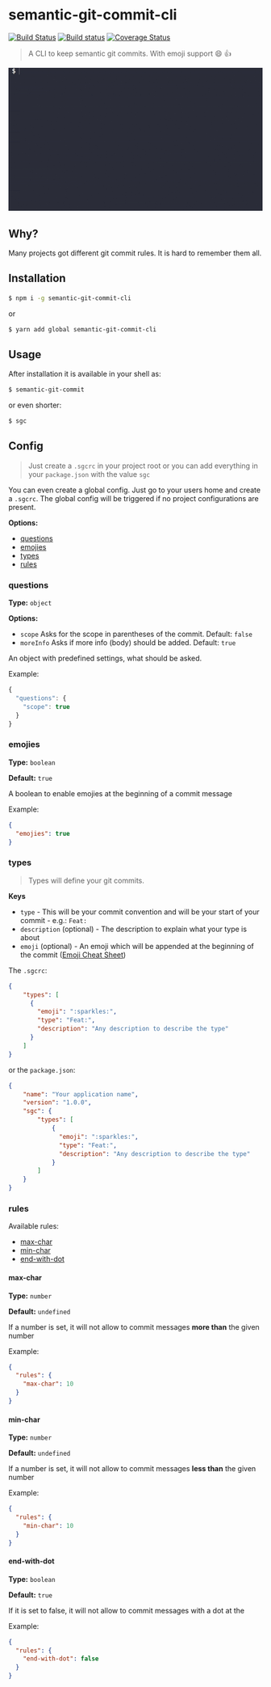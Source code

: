 # semantic-git-commit-cli

[![Build Status](https://travis-ci.org/JPeer264/node-semantic-git-commit-cli.svg?branch=master)](https://travis-ci.org/JPeer264/node-semantic-git-commit-cli)
[![Build status](https://ci.appveyor.com/api/projects/status/t9xwo0r3n2oe5ywf/branch/master?svg=true)](https://ci.appveyor.com/project/JPeer264/node-semantic-git-commit-cli/branch/master)
[![Coverage Status](https://coveralls.io/repos/github/JPeer264/node-semantic-git-commit-cli/badge.svg?branch=master)](https://coveralls.io/github/JPeer264/node-semantic-git-commit-cli?branch=master)


> A CLI to keep semantic git commits. With emoji support 😄 👍

<img src="https://raw.githubusercontent.com/JPeer264/node-semantic-git-commit-cli/master/media/screenshot.gif">

## Why?

Many projects got different git commit rules. It is hard to remember them all.

## Installation

```sh
$ npm i -g semantic-git-commit-cli
```
or
```sh
$ yarn add global semantic-git-commit-cli
```

## Usage

After installation it is available in your shell as:
```sh
$ semantic-git-commit
```
or even shorter:
```sh
$ sgc
```

## Config

> Just create a `.sgcrc` in your project root or you can add everything in your `package.json` with the value `sgc`

You can even create a global config. Just go to your users home and create a `.sgcrc`. The global config will be triggered if no project configurations are present.

**Options:**
- [questions](#questions)
- [emojies](#emojies)
- [types](#types)
- [rules](#rules)

### questions

**Type:** `object`

**Options:**
- `scope` Asks for the scope in parentheses of the commit. Default: `false`
- `moreInfo` Asks if more info (body) should be added. Default: `true`

An object with predefined settings, what should be asked.

Example:
```js
{
  "questions": {
    "scope": true
  }
}
```

### emojies

**Type:** `boolean`

**Default:** `true`

A boolean to enable emojies at the beginning of a commit message

Example:
```json
{
  "emojies": true
}
```

### types

> Types will define your git commits.

**Keys**

- `type` - This will be your commit convention and will be your start of your commit - e.g.: `Feat:`
- `description` (optional) - The description to explain what your type is about
- `emoji` (optional) - An emoji which will be appended at the beginning of the commit ([Emoji Cheat Sheet](https://www.webpagefx.com/tools/emoji-cheat-sheet/))

The `.sgcrc`:

```json
{
    "types": [
      {
        "emoji": ":sparkles:",
        "type": "Feat:",
        "description": "Any description to describe the type"
      }
    ]
}
```

or the `package.json`:

```json
{
    "name": "Your application name",
    "version": "1.0.0",
    "sgc": {
        "types": [
            {
              "emoji": ":sparkles:",
              "type": "Feat:",
              "description": "Any description to describe the type"
            }
        ]
    }
}
```

### rules

Available rules:

- [max-char](#max-char)
- [min-char](#min-char)
- [end-with-dot](#end-with-dot)

#### max-char

**Type:** `number`

**Default:** `undefined`

If a number is set, it will not allow to commit messages **more than** the given number

Example:
```json
{
  "rules": {
    "max-char": 10
  }
}
```

#### min-char

**Type:** `number`

**Default:** `undefined`

If a number is set, it will not allow to commit messages **less than** the given number

Example:
```json
{
  "rules": {
    "min-char": 10
  }
}
```

#### end-with-dot

**Type:** `boolean`

**Default:** `true`

If it is set to false, it will not allow to commit messages with a dot at the

Example:
```json
{
  "rules": {
    "end-with-dot": false
  }
}
```
